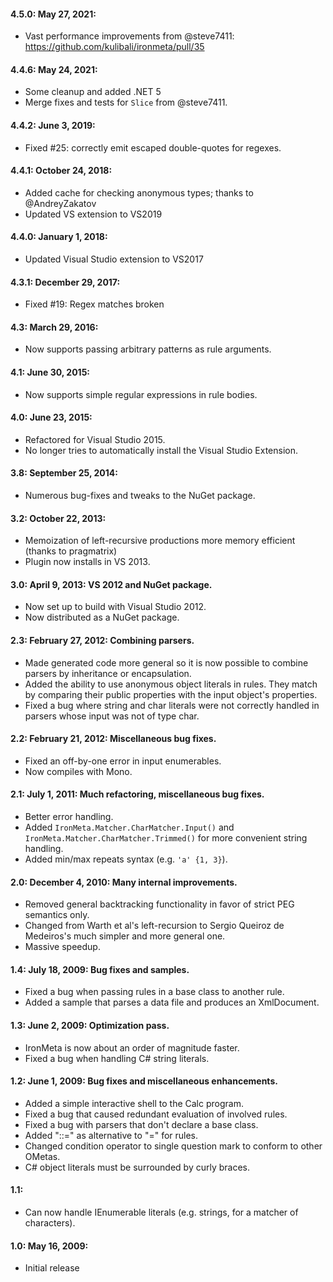 #### 4.5.0: May 27, 2021:
- Vast performance improvements from @steve7411: https://github.com/kulibali/ironmeta/pull/35

#### 4.4.6: May 24, 2021:
- Some cleanup and added .NET 5
- Merge fixes and tests for `Slice` from @steve7411.

#### 4.4.2: June 3, 2019:
- Fixed #25: correctly emit escaped double-quotes for regexes.

#### 4.4.1: October 24, 2018:
- Added cache for checking anonymous types; thanks to @AndreyZakatov
- Updated VS extension to VS2019

#### 4.4.0: January 1, 2018:
- Updated Visual Studio extension to VS2017

#### 4.3.1: December 29, 2017:
- Fixed #19: Regex matches broken

#### 4.3: March 29, 2016:
- Now supports passing arbitrary patterns as rule arguments.

#### 4.1: June 30, 2015:
- Now supports simple regular expressions in rule bodies.

#### 4.0: June 23, 2015:
- Refactored for Visual Studio 2015.
- No longer tries to automatically install the Visual Studio Extension.

#### 3.8: September 25, 2014:
- Numerous bug-fixes and tweaks to the NuGet package.

#### 3.2: October 22, 2013:
- Memoization of left-recursive productions more memory efficient (thanks to pragmatrix)
- Plugin now installs in VS 2013.

#### 3.0: April 9, 2013: VS 2012 and NuGet package.
- Now set up to build with Visual Studio 2012.
- Now distributed as a NuGet package.

#### 2.3: February 27, 2012: Combining parsers.
- Made generated code more general so it is now possible to combine parsers by inheritance or encapsulation.
- Added the ability to use anonymous object literals in rules. They match by comparing their public properties with the input object's properties.
- Fixed a bug where string and char literals were not correctly handled in parsers whose input was not of type char.

#### 2.2: February 21, 2012: Miscellaneous bug fixes.
- Fixed an off-by-one error in input enumerables.
- Now compiles with Mono.

#### 2.1: July 1, 2011: Much refactoring, miscellaneous bug fixes.
- Better error handling.
- Added `IronMeta.Matcher.CharMatcher.Input()` and `IronMeta.Matcher.CharMatcher.Trimmed()` for more convenient string handling.
- Added min/max repeats syntax (e.g. `'a' {1, 3}`).

#### 2.0: December 4, 2010: Many internal improvements.
- Removed general backtracking functionality in favor of strict PEG semantics only.
- Changed from Warth et al's left-recursion to Sergio Queiroz de Medeiros's much simpler and more general one.
- Massive speedup.

#### 1.4: July 18, 2009: Bug fixes and samples.
- Fixed a bug when passing rules in a base class to another rule.
- Added a sample that parses a data file and produces an XmlDocument.

#### 1.3: June 2, 2009: Optimization pass.
- IronMeta is now about an order of magnitude faster.
- Fixed a bug when handling C# string literals.

#### 1.2: June 1, 2009: Bug fixes and miscellaneous enhancements.
- Added a simple interactive shell to the Calc program.
- Fixed a bug that caused redundant evaluation of involved rules.
- Fixed a bug with parsers that don't declare a base class.
- Added "::=" as alternative to "=" for rules.
- Changed condition operator to single question mark to conform to other OMetas.
- C# object literals must be surrounded by curly braces.

#### 1.1:
- Can now handle IEnumerable literals (e.g. strings, for a matcher of characters).

#### 1.0: May 16, 2009:
- Initial release
